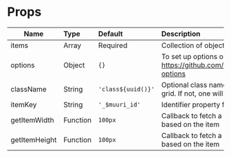 # Props

| Name        | Type           | Default  | Description |
| ------------- |:-------------| :-----| :-----|
| items | Array      | Required | Collection of objects to render |
| options     | Object      |   `{}` | To set up options on the grid: https://github.com/haltu/muuri#grid-options |
| className      | String | `'class${uuid()}'` | Optional class name to add to the grid. If not, one will be provided |
| itemKey | String | `'_$muuri_id'` | Identifier property for each item |
| getItemWidth | Function | `100px` | Callback to fetch a dynamic width based on the item |
| getItemHeight | Function | `100px` | Callback to fetch a dynamic height based on the item |